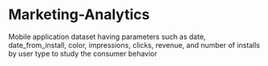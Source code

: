 # Marketing-Analytics
Mobile application dataset having parameters such as date, date_from_install, color, impressions, clicks, revenue, and number of installs by user type to study the consumer behavior
